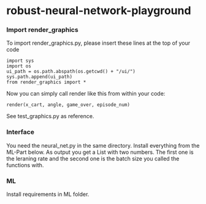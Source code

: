 # robust-neural-network-playground

### Import render_graphics

To import render_graphics.py, please insert these lines at the top of your code
```
import sys
import os
ui_path = os.path.abspath(os.getcwd() + "/ui/") 
sys.path.append(ui_path)
from render_graphics import *
```

Now you can simply call render like this from within your code:
```
render(x_cart, angle, game_over, episode_num)
```
See test_graphics.py as reference.


### Interface

You need the neural_net.py in the same directory.
Install everything from the ML-Part below. As output you get a List with two numbers. The first one is the leraning rate and the second one is the batch size you called the functions with.

### ML

Install requirements in ML folder.

